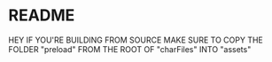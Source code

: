 # README

HEY IF YOU'RE BUILDING FROM SOURCE MAKE SURE TO COPY THE FOLDER "preload" FROM THE ROOT OF "charFiles" INTO "assets"
